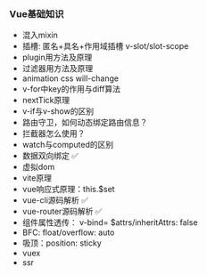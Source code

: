 ### Vue基础知识
- 混入mixin
- 插槽: 匿名+具名+作用域插槽 v-slot/slot-scope
- plugin用方法及原理
- 过滤器用方法及原理
- animation css will-change
- v-for中key的作用与diff算法
- nextTick原理
- v-if与v-show的区别
- 路由守卫，如何动态绑定路由信息？
- 拦截器怎么使用？
- watch与computed的区别
- 数据双向绑定 ✅
- 虚拟dom
- vite原理
- vue响应式原理：this.$set
- vue-cli源码解析 ✅
- vue-router源码解析 ✅
- 组件属性透传： v-bind= $attrs/inheritAttrs: false
- BFC: float/overflow: auto
- 吸顶：position: sticky
- vuex
- ssr